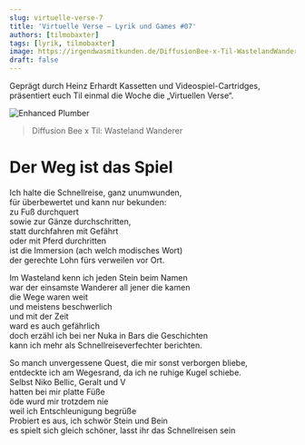 ```yaml
---
slug: virtuelle-verse-7
title: 'Virtuelle Verse – Lyrik und Games #07'
authors: [tilmobaxter]
tags: [lyrik, tilmobaxter]
image: https://irgendwasmitkunden.de/DiffusionBee-x-Til-WastelandWanderer.png
draft: false
---
```


Geprägt durch Heinz Erhardt Kassetten und Videospiel-Cartridges, präsentiert euch Til einmal die Woche die „Virtuellen Verse“.
<!--truncate-->

![Enhanced Plumber](https://irgendwasmitkunden.de/DiffusionBee-x-Til-WastelandWanderer.png)
> Diffusion Bee x Til: Wasteland Wanderer

# Der Weg ist das Spiel

Ich halte die Schnellreise, ganz unumwunden,<br/>
für überbewertet und kann nur bekunden:<br/>
zu Fuß durchquert<br/>
sowie zur Gänze durchschritten,<br/>
statt durchfahren mit Gefährt<br/>
oder mit Pferd durchritten<br/>
ist die Immersion (ach welch modisches Wort)<br/>
der gerechte Lohn fürs verweilen vor Ort.<br/>

Im Wasteland kenn ich jeden Stein beim Namen<br/>
war der einsamste Wanderer all jener die kamen<br/>
die Wege waren weit<br/>
und meistens beschwerlich<br/>
und mit der Zeit<br/>
ward es auch gefährlich<br/>
doch erzähl ich bei ner Nuka in Bars die Geschichten<br/>
kann ich mehr als Schnellreiseverfechter berichten.<br/>

So manch unvergessene Quest, die mir sonst verborgen bliebe,<br/>
entdeckte ich am Wegesrand, da ich ne ruhige Kugel schiebe.<br/>
Selbst Niko Bellic, Geralt und V<br/>
hatten bei mir platte Füße<br/>
öde wurd mir trotzdem nie<br/>
weil ich Entschleunigung begrüße<br/>
Probiert es aus, ich schwör Stein und Bein<br/>
es spielt sich gleich schöner, lasst ihr das Schnellreisen sein<br/>

